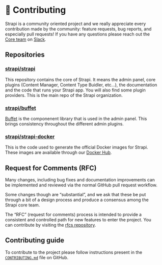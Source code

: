 # 🦸 Contributing

Strapi is a community oriented project and we really appreciate every contribution made by the community: feature requests, bug reports, and especially pull requests! If you have any questions please reach out the [Core team](https://strapi.io/company) on [Slack](https://slack.strapi.io).

## Repositories

### [strapi/strapi](https://github.com/strapi/strapi)

This repository contains the core of Strapi. It means the admin panel, core plugins (Content Manager, Content Type Buidler, etc...), the documentation and the code that runs your Strapi app. You will also find some plugin providers. This is the main repo of the Strapi organization.

### [strapi/buffet](https://github.com/strapi/buffet)

[Buffet](https://buffetjs.io) is the componenent library that is used in the admin panel. This brings consistency throughout the different admin plugins.

### [strapi/strapi-docker](https://github.com/strapi/strapi-docker)

This is the code used to generate the official Docker images for Strapi. These images are available through our [Docker Hub](https://hub.docker.com/r/strapi/strapi).

## Request for Comments (RFC)

Many changes, including bug fixes and documentation improvements can be implemented and reviewed via the normal GitHub pull request workflow.

Some changes though are “substantial”, and we ask that these be put through a bit of a design process and produce a consensus among the Strapi core team.

The “RFC” (request for comments) process is intended to provide a consistent and controlled path for new features to enter the project. You can contribute by visiting the [rfcs repository](https://github.com/strapi/rfcs).

## Contributing guide

To contribute to the project please follow instructions present in the [`CONTRIBUTING.md`](https://github.com/strapi/strapi/blob/master/CONTRIBUTING.md) file on GitHub.
